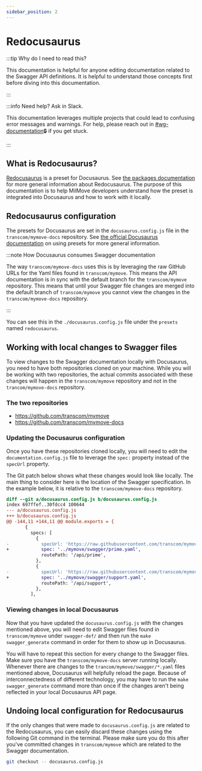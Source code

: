 ```yaml
---
sidebar_position: 2
---
```


# Redocusaurus

:::tip Why do I need to read this?

This documentation is helpful for anyone editing documentation related to the
Swagger API definitions. It is helpful to understand those concepts first before
diving into this documentation.

:::

:::info Need help? Ask in Slack.

This documentation leverages multiple projects that could lead to confusing
error messages and warnings. For help, please reach out in
[#wg-documentation][slack-wg-documentation]🔒 if you get stuck.

[slack-wg-documentation]: https://ustcdp3.slack.com/archives/C027BDJ4678

:::

## What is Redocusaurus?

[Redocusaurus][gh-redocusaurus] is a preset for Docusaurus. See [the packages
documentation][redocusaurus-docs] for more general information about
Redocusaurus. The purpose of this documentation is to help MilMove developers
understand how the preset is integrated into Docusaurus and how to work with it
locally.

[redocusaurus-docs]: https://github.com/rohit-gohri/redocusaurus/tree/main/packages/redocusaurus
[gh-redocusaurus]: https://github.com/rohit-gohri/redocusaurus

## Redocusaurus configuration

The presets for Docusaurus are set in the `docusaurus.config.js` file in the
`transcom/mymove-docs` repository. See [the official Docusaurus
documentation][doc-preset] on using presets for more general information.

[doc-preset]: https://docusaurus.io/docs/presets

:::note How Docusaurus consumes Swagger documentation

The way `transcom/mymove-docs` uses this is by leveraging the raw GitHub URLs
for the Yaml files found in `transcom/mymove`. This means the API documentation
is in sync with the default branch for the `transcom/mymove` repository. This
means that until your Swagger file changes are merged into the default branch of
`transcom/mymove` you cannot view the changes in the `transcom/mymove-docs`
repository.

:::

You can see this in the `./docusaurus.config.js` file under the `presets` named
`redocusaurus`.

## Working with local changes to Swagger files

To view changes to the Swagger documentation locally with Docusaurus, you need
to have both repositories cloned on your machine. While you will be working with
two repositories, the actual commits associated with these changes will happen
in the `transcom/mymove` repository and not in the `trancom/mymove-docs`
repository.

### The two repositories

- https://github.com/transcom/mymove
- https://github.com/transcom/mymove-docs

### Updating the Docusaurus configuration

Once you have these repositories cloned locally, you will need to edit the
`documentation.config.js` file to leverage the `spec:` property instead of the
`specUrl` property.

The Git patch below shows what these changes would look like locally. The main
thing to consider here is the location of the Swagger specification. In the
example below, it is relative to the `transcom/mymove-docs` repository.

```diff title="Updates to specification paths" {9,10,14,15}
diff --git a/docusaurus.config.js b/docusaurus.config.js
index 697ffef..30fdcc4 100644
--- a/docusaurus.config.js
+++ b/docusaurus.config.js
@@ -144,11 +144,11 @@ module.exports = {
       {
         specs: [
           {
-            specUrl: 'https://raw.githubusercontent.com/transcom/mymove/master/swagger/prime.yaml',
+            spec: '../mymove/swagger/prime.yaml',
             routePath: '/api/prime',
           },
           {
-            specUrl: 'https://raw.githubusercontent.com/transcom/mymove/master/swagger/support.yaml',
+            spec: '../mymove/swagger/support.yaml',
             routePath: '/api/support',
           },
         ],
```

### Viewing changes in local Docusaurus

Now that you have updated the `docusaurus.config.js` with the changes mentioned
above, you will need to edit Swagger files found in `transcom/mymove` under
`swagger-def/` and then run the `make swagger_generate` command in order for
them to show up in Docusaurus.

You will have to repeat this section for every change to the Swagger files. Make
sure you have the `transcom/mymove-docs` server running locally. Whenever there
are changes to the `trancom/mymove/swagger/*.yaml` files mentioned above,
Docusaurus will helpfully reload the page. Because of interconnectedness of
different technology, you may have to run the `make swagger_generate` command
more than once if the changes aren't being reflected in your local Docusaurus
API page.

## Undoing local configuration for Redocusaurus

If the only changes that were made to `docusaurus.config.js` are related to the
Redocusaurus, you can easily discard these changes using the following Git
command in the terminal. Please make sure you do this after you've committed
changes in `transcom/mymove` which are related to the Swagger documentation.

```sh
git checkout -- docusaurus.config.js
```
